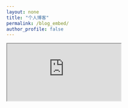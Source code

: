 ```yaml
---
layout: none
title: "个人博客"
permalink: /blog_embed/
author_profile: false
---
```



<iframe class="blog-embed-iframe" src="https://digital-garden-chi-eosin.vercel.app/"></iframe>